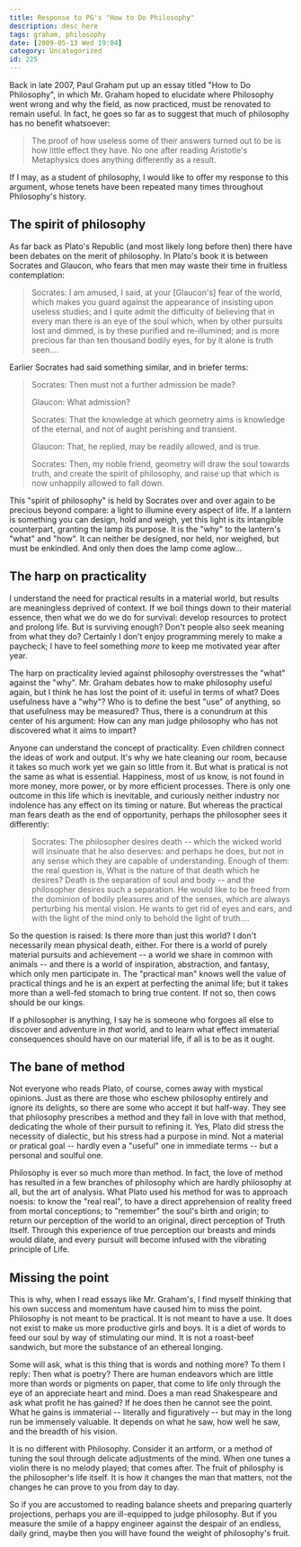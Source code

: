```yaml
---
title: Response to PG's "How to Do Philosophy"
description: desc here
tags: graham, philosophy
date: [2009-05-13 Wed 19:04]
category: Uncategorized
id: 225
---
```


Back in late 2007, Paul Graham put up an essay titled "How to Do Philosophy", in which Mr. Graham hoped to elucidate where Philosophy went wrong and why the field, as now practiced, must be renovated to remain useful.  In fact, he goes so far as to suggest that much of philosophy has no benefit whatsoever:

> The proof of how useless some of their answers turned out to be is how little effect they have.  No one after reading Aristotle's Metaphysics does anything differently as a result.

If I may, as a student of philosophy, I would like to offer my response to this argument, whose tenets have been repeated many times throughout Philosophy's history.

<!--more-->
## The spirit of philosophy

As far back as Plato's Republic (and most likely long before then) there have been debates on the merit of philosophy.  In Plato's book it is between Socrates and Glaucon, who fears that men may waste their time in fruitless contemplation:

> Socrates: I am amused, I said, at your [Glaucon's] fear of the world, which makes you guard
> against the appearance of insisting upon useless studies; and I quite admit
> the difficulty of believing that in every man there is an eye of the soul
> which, when by other pursuits lost and dimmed, is by these purified and
> re-illumined; and is more precious far than ten thousand bodily eyes, for
> by it alone is truth seen....

Earlier Socrates had said something similar, and in briefer terms:

> Socrates: Then must not a further admission be made?
>
> Glaucon: What admission?
>
> Socrates: That the knowledge at which geometry aims is knowledge of the eternal, and
> not of aught perishing and transient.
>
> Glaucon: That, he replied, may be readily allowed, and is true.
>
> Socrates: Then, my noble friend, geometry will draw the soul towards truth, and
> create the spirit of philosophy, and raise up that which is now unhappily
> allowed to fall down.

This "spirit of philosophy" is held by Socrates over and over again to be precious beyond compare: a light to illumine every aspect of life.  If a lantern is something you can design, hold and weigh, yet this light is its intangible counterpart, granting the lamp its purpose.  It is the "why" to the lantern's "what" and "how".  It can neither be designed, nor held, nor weighed, but must be enkindled.  And only then does the lamp come aglow...

## The harp on practicality

I understand the need for practical results in a material world, but results are meaningless deprived of context.  If we boil things down to their material essence, then what we do we do for survival: develop resources to protect and prolong life.  But is surviving enough?  Don't people also seek meaning from what they do?  Certainly I don't enjoy programming merely to make a paycheck; I have to feel something *more* to keep me motivated year after year.

The harp on practicality levied against philosophy overstresses the "what" against the "why".  Mr. Graham debates how to make philosophy useful again, but I think he has lost the point of it: useful in terms of what?  Does usefulness have a "why"?  Who is to define the best "use" of anything, so that usefulness may be measured?  Thus, there is a conundrum at this center of his argument: How can any man judge philosophy who has not discovered what it aims to impart?

Anyone can understand the concept of practicality.  Even children connect the ideas of work and output.  It's why we hate cleaning our room, because it takes so much work yet we gain so little from it.  But what is pratical is not the same as what is essential.  Happiness, most of us know, is not found in more money, more power, or by more efficient processes.  There is only one outcome in this life which is inevitable, and curiously neither industry nor indolence has any effect on its timing or nature.  But whereas the practical man fears death as the end of opportunity, perhaps the philosopher sees it differently:

> Socrates: The philosopher desires death -- which the wicked world will insinuate that
> he also deserves:  and perhaps he does, but not in any sense which they are
> capable of understanding.  Enough of them: the real question is, What is
> the nature of that death which he desires?  Death is the separation of soul
> and body -- and the philosopher desires such a separation.  He would like to
> be freed from the dominion of bodily pleasures and of the senses, which are
> always perturbing his mental vision.  He wants to get rid of eyes and ears,
> and with the light of the mind only to behold the light of truth....

So the question is raised: Is there more than just this world?  I don't necessarily mean physical death, either.  For there is a world of purely material pursuits and achievement -- a world we share in common with animals -- and there is a world of inspiration, abstraction, and fantasy, which only men participate in.  The "practical man" knows well the value of practical things and he is an expert at perfecting the animal life; but it takes more than a well-fed stomach to bring true content.  If not so, then cows should be our kings.

If a philosopher is anything, I say he is someone who forgoes all else to discover and adventure in *that* world, and to learn what effect immaterial consequences should have on our material life, if all is to be as it ought.

## The bane of method

Not everyone who reads Plato, of course, comes away with mystical opinions.  Just as there are those who eschew philosophy entirely and ignore its delights, so there are some who accept it but half-way.  They see that philosophy prescribes a method and they fall in love with that method, dedicating the whole of their pursuit to refining it.  Yes, Plato did stress the necessity of dialectic, but his stress had a purpose in mind.  Not a material or pratical goal -- hardly even a "useful" one in immediate terms -- but a personal and soulful one.

Philosophy is ever so much more than method.  In fact, the love of method has resulted in a few branches of philosophy which are hardly philosophy at all, but the art of analysis.  What Plato used his method for was to approach noesis: to know the "real real", to have a direct apprehension of reality freed from mortal conceptions; to "remember" the soul's birth and origin; to return our perception of the world to an original, direct perception of Truth itself.  Through this experience of true perception our breasts and minds would dilate, and every pursuit will become infused with the vibrating principle of Life.

## Missing the point

This is why, when I read essays like Mr. Graham's, I find myself thinking that his own success and momentum have caused him to miss the point.  Philosophy is not meant to be practical.  It is not meant to have a use.  It does not exist to make us more productive girls and boys.  It is a diet of words to feed our soul by way of stimulating our mind.  It is not a roast-beef sandwich, but more the substance of an ethereal longing.

Some will ask, what is this thing that is words and nothing more?  To them I reply: Then what is poetry?  There are human endeavors which are little more than words or pigments on paper, that come to life only through the eye of an appreciate heart and mind.  Does a man read Shakespeare and ask what profit he has gained?  If he does then he cannot see the point.  What he gains is immaterial -- literally and figuratively -- but may in the long run be immensely valuable.  It depends on what he saw, how well he saw, and the breadth of his vision.

It is no different with Philosophy.  Consider it an artform, or a method of tuning the soul through delicate adjustments of the mind.  When one tunes a violin there is no melody played; that comes after.  The fruit of philosphy is the philosopher's life itself.  It is how it changes the man that matters, not the changes he can prove to you from day to day.

So if you are accustomed to reading balance sheets and preparing quarterly projections, perhaps you are ill-equipped to judge philosophy.  But if you measure the smile of a happy engineer against the despair of an endless, daily grind, maybe then you will have found the weight of philosophy's fruit.

